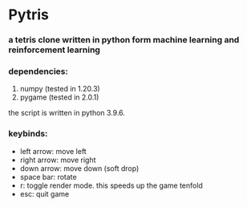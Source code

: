 # Pytris
### a tetris clone written in python form machine learning and reinforcement learning

### dependencies:
1. numpy (tested in 1.20.3)
2. pygame (tested in 2.0.1)

the script is written in python 3.9.6.

### keybinds:
+ left arrow: 	move left
+ right arrow: 	move right
+ down arrow: 	move down (soft drop)
+ space bar: 	rotate
+ r:		toggle render mode. this speeds up the game tenfold
+ esc:		quit game
